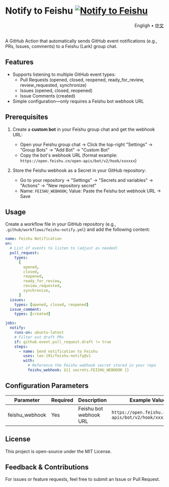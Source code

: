 [github-repo]: https://github.com/leo-191/feishu-notify
[badge-svg]: https://img.shields.io/badge/Marketplace-blue.svg?colorA=24292e&colorB=0366d6&style=flat&longCache=true&logo=github
[marketplace]: https://github.com/marketplace/actions/notify-to-feishu

# Notify to Feishu [![Notify to Feishu][badge-svg]][marketplace]

<div align="right">
  <span>Engligh  •  <span>
  <a href="/docs/README_zh.md">
    中文
  </a>
</div>
<br/>

A GitHub Action that automatically sends GitHub event notifications (e.g., PRs, Issues, comments) to a Feishu (Lark) group chat.

## Features

- Supports listening to multiple GitHub event types:
  - Pull Requests (opened, closed, reopened, ready_for_review, review_requested, synchronize)
  - Issues (opened, closed, reopened)
  - Issue Comments (created)
- Simple configuration—only requires a Feishu bot webhook URL

## Prerequisites

1. Create a **custom bot** in your Feishu group chat and get the webhook URL:

   - Open your Feishu group chat → Click the top-right "Settings" → "Group Bots" → "Add Bot" → "Custom Bot"
   - Copy the bot's webhook URL (format example: `https://open.feishu.cn/open-apis/bot/v2/hook/xxxxxx`)

2. Store the Feishu webhook as a Secret in your GitHub repository:
   - Go to your repository → "Settings" → "Secrets and variables" → "Actions" → "New repository secret"
   - Name: `FEISHU_WEBHOOK`; Value: Paste the Feishu bot webhook URL → Save

## Usage

Create a workflow file in your GitHub repository (e.g., `.github/workflows/feishu-notify.yml`) and add the following content:

```yaml
name: Feishu Notification
on:
  # List of events to listen to (adjust as needed)
  pull_request:
    types:
      [
        opened,
        closed,
        reopened,
        ready_for_review,
        review_requested,
        synchronize,
      ]
  issues:
    types: [opened, closed, reopened]
  issue_comment:
    types: [created]

jobs:
  notify:
    runs-on: ubuntu-latest
    # Filter out draft PRs
    if: github.event.pull_request.draft != true
    steps:
      - name: Send notification to Feishu
        uses: leo-191/feishu-notify@v1
        with:
          # Reference the Feishu webhook secret stored in your repo
          feishu_webhook: ${{ secrets.FEISHU_WEBHOOK }}
```

## Configuration Parameters

| Parameter      | Required | Description            | Example Value                                         |
| -------------- | -------- | ---------------------- | ----------------------------------------------------- |
| feishu_webhook | Yes      | Feishu bot webhook URL | `https://open.feishu.cn/open-apis/bot/v2/hook/xxxxxx` |

## License

This project is open-source under the MIT License.

## Feedback & Contributions

For issues or feature requests, feel free to submit an Issue or Pull Request.
